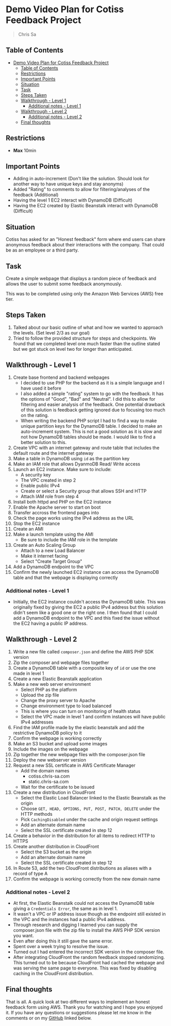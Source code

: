 # Demo Video Plan for Cotiss Feedback Project

> Chris Sa

## Table of Contents

- [Demo Video Plan for Cotiss Feedback Project](#demo-video-plan-for-cotiss-feedback-project)
  - [Table of Contents](#table-of-contents)
  - [Restrictions](#restrictions)
  - [Important Points](#important-points)
  - [Situation](#situation)
  - [Task](#task)
  - [Steps Taken](#steps-taken)
  - [Walkthrough - Level 1](#walkthrough---level-1)
    - [Additional notes - Level 1](#additional-notes---level-1)
  - [Walkthrough - Level 2](#walkthrough---level-2)
    - [Additional notes - Level 2](#additional-notes---level-2)
  - [Final thoughts](#final-thoughts)

## Restrictions

- **Max** 10min

## Important Points

- Adding in auto-increment (Don't like the solution. Should look for another way to have unique keys and stay anonyms)
- Added "Rating" to comments to allow for filtering/analyses of the feedback (Additional)
- Having the level 1 EC2 interact with DynamoDB (Difficult)
- Having the EC2 created by Elastic Beanstalk interact with DynamoDB (Difficult)

## Situation

Cotiss has asked for an "Honest feedback" form where end users can share anonymous feedback about their interactions with the company.
That could be as an employee or a third party.

## Task

Create a simple webpage that displays a random piece of feedback and allows the user to submit some feedback anonymously.  

This was to be completed using only the Amazon Web Services (AWS) free tier.

## Steps Taken

 1. Talked about our basic outline of what and how we wanted to approach the levels. (Set level 2/3 as our goal)
 2. Tried to follow the provided structure for steps and checkpoints. We found that we completed level one much faster than the outline stated but we got stuck on level two for longer than anticipated.

## Walkthrough - Level 1

1. Create base frontend and backend webpages
   - I decided to use PHP for the backend as it is a simple language and I have used it before
   - I also added a simple "rating" system to go with the feedback. It has the options of "Good", "Bad" and "Neutral". I did this to allow for filtering and easier analysis of the feedback. One potential drawback of this solution is feedback getting ignored due to focusing too much on the rating.
   - When writing the backend PHP script I had to find a way to make unique partition keys for the DynamoDB table. I decided to make an auto-increment system. This is not a good solution as it is slow and not how DynamoDB tables should be made. I would like to find a better solution to this.
2. Create VPC with an internet gateway and route table that includes the default route and the internet gateway
3. Make a table in DynamoDB using `id` as the partition key
4. Make an IAM role that allows DyanmoDB Read/ Write access
5. Launch an EC2 instance. Make sure to include:
   - A security key
   - The VPC created in step 2
   - Enable public IPv4
   - Create or select a Security group that allows SSH and HTTP
   - Attach IAM role from step 4
6. Install both httpd and PHP on the EC2 instance
7. Enable the Apache server to start on boot
8. Transfer accross the frontend pages into
9. Check the page works using the IPv4 address as the URL
10. Stop the EC2 instance
11. Create an AMI
12. Make a launch template using the AMI
    - Be sure to include the IAM role in the template
13. Create an Auto Scaling Group
    - Attach to a new Load Balancer
    - Make it internet facing
    - Select "Create Target Group"
14. Add a DynamoDB endpoint to the VPC
15. Confirm the newly launched EC2 instance can access the DynamoDB table and that the webpage is displaying correctly

### Additional notes - Level 1

- Initially, the EC2 instance couldn't access the DynamoDB table. This was originally fixed by giving the EC2 a public IPv4 address but this solution didn't seem like a good one or the right one. I then found that I could add a DynamoDB endpoint to the VPC and this fixed the issue without the EC2 having a public IP address.

## Walkthrough - Level 2

1. Write a new file called `composer.json` and define the AWS PHP SDK version
2. Zip the composer and webpage files together
3. Create a DynamoDB table with a composite key of `id` or use the one made in level 1
4. Create a new Elastic Beanstalk application
5. Make a new web server environment
    - Select PHP as the platform
    - Upload the zip file
    - Change the proxy server to Apache
    - Change environment type to load balanced
    - This is where you can turn on monitoring of health status
    - Select the VPC made in level 1 and confirm instances will have public IPv4 addresses
6. Find the IAM profile made by the elastic beanstalk and add the restrictive DynamoDB policy to it
7. Confirm the webpage is working correctly
8. Make an S3 bucket and upload some images
9. Include the images on the webpage
10. Zip together the new webpage files with the composer.json file
11. Deploy the new webserver version
12. Request a new SSL certificate in AWS Certificate Manager
    - Add the domain names
      - cotiss.chris-sa.com
      - static.chris-sa.com
    - Wait for the certificate to be issued
13. Create a new distribution in CloudFront
    - Select the Elastic Load Balancer linked to the Elastic Beanstalk as the origin
    - Choose `GET, HEAD, OPTIONS, PUT, POST, PATCH, DELETE` under the HTTP methods
    - Pick `CachingDisabled` under the cache and origin request settings
    - Add an alternate domain name
    - Select the SSL certificate created in step 12
14. Create a behavior in the distribution for all items to redirect HTTP to HTTPS
15. Create another distribution in CloudFront
    - Select the S3 bucket as the origin
    - Add an alternate domain name
    - Select the SSL certificate created in step 12
16. In Route 53, add the two CloudFront distributions as aliases with a record of type A
17. Confirm the webpage is working correctly from the new domain name

### Additional notes - Level 2

- At first, the Elastic Beanstalk could not access the DynamoDB table giving a `Credentials Error`, the same as in level 1.
- It wasn't a VPC or IP address issue though as the endpoint still existed in the VPC and the instances had a public IPv4 address.
- Through research and digging I learned you can supply the composer.json file with the zip file to install the AWS PHP SDK version you want.
- Even after doing this it still gave the same error.
- Spent over a week trying to resolve the issue.
- Turned out I had entered the incorrect SDK version in the composer file.
- After integrating CloudFront the random feedback stopped randomizing. This turned out to be because CloudFront had cached the webpage and was serving the same page to everyone. This was fixed by disabling caching in the CloudFront distribution.

## Final thoughts

That is all. A quick look at two different ways to implement an honest feedback form using AWS. Thank you for watching and I hope you enjoyed it. If you have any questions or suggestions please let me know in the comments or on my [GitHub](https://github.com/JJeeff248/cotiss-project) linked below.
